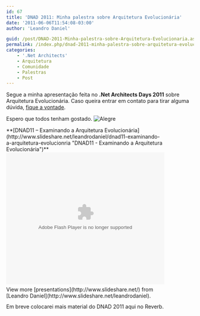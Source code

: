 ```yaml
---
id: 67
title: 'DNAD 2011: Minha palestra sobre Arquitetura Evolucionária'
date: '2011-06-06T11:54:08-03:00'
author: 'Leandro Daniel'

guid: /post/DNAD-2011-Minha-palestra-sobre-Arquitetura-Evolucionaria.aspx
permalink: /index.php/dnad-2011-minha-palestra-sobre-arquitetura-evolucionaria/
categories:
    - '.Net Architects'
    - Arquitetura
    - Comunidade
    - Palestras
    - Post
---
```


Segue a minha apresentação feita no **.Net Architects Days 2011** sobre Arquitetura Evolucionária. Caso queira entrar em contato para tirar alguma dúvida, [fique a vontade](http://www.leandrodaniel.com/contact).

Espero que todos tenham gostado. ![Alegre](http://leandrodaniel.com/pics/wlEmoticon-smile_5.png)

<div id="__ss_8223042" style="width: 425px">**[DNAD11 – Examinando a Arquitetura Evolucionária](http://www.slideshare.net/leandrodaniel/dnad11-examinando-a-arquitetura-evolucionria "DNAD11 - Examinando a Arquitetura Evolucionária")**<object height="355" id="__sse8223042" width="425"><param name="movie" value="http://static.slidesharecdn.com/swf/ssplayer2.swf?doc=02-leandrodaniel-arquiteturaevolucionria-110606094544-phpapp02&stripped_title=dnad11-examinando-a-arquitetura-evolucionria&userName=leandrodaniel"></param><param name="allowFullScreen" value="true"></param><param name="allowScriptAccess" value="always"></param><embed allowfullscreen="true" allowscriptaccess="always" height="355" name="__sse8223042" src="http://static.slidesharecdn.com/swf/ssplayer2.swf?doc=02-leandrodaniel-arquiteturaevolucionria-110606094544-phpapp02&stripped_title=dnad11-examinando-a-arquitetura-evolucionria&userName=leandrodaniel" type="application/x-shockwave-flash" width="425"></embed></object><div style="padding-bottom: 12px; padding-left: 0px; padding-right: 0px; padding-top: 5px">View more [presentations](http://www.slideshare.net/) from [Leandro Daniel](http://www.slideshare.net/leandrodaniel).</div></div>Em breve colocarei mais material do DNAD 2011 aqui no Reverb.